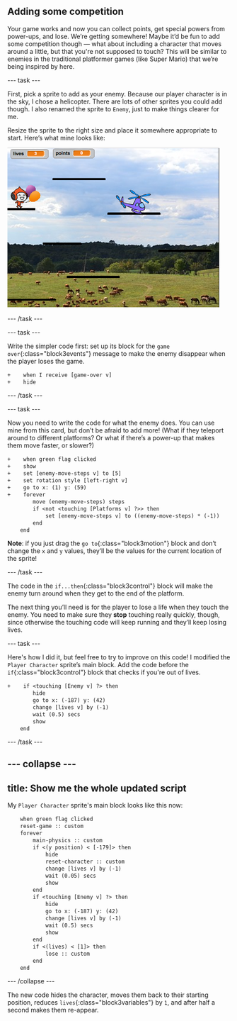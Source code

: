 ## Adding some competition

Your game works and now you can collect points, get special powers from power-ups, and lose. We’re getting somewhere! Maybe it’d be fun to add some competition though — what about including a character that moves around a little, but that you're not supposed to touch? This will be similar to enemies in the traditional platformer games \(like Super Mario\) that we’re being inspired by here.

--- task ---

First, pick a sprite to add as your enemy. Because our player character is in the sky, I chose a helicopter. There are lots of other sprites you could add though. I also renamed the sprite to `Enemy`, just to make things clearer for me.

Resize the sprite to the right size and place it somewhere appropriate to start. Here’s what mine looks like: 

![The helicopter enemy sprite](images/enemySprite.png)

--- /task ---

--- task ---

Write the simpler code first: set up its block for the `game over`{:class="block3events"} message to make the enemy disappear when the player loses the game. 

```blocks3
+    when I receive [game-over v]
+    hide
```

--- /task ---

--- task ---

Now you need to write the code for what the enemy does. You can use mine from this card, but don’t be afraid to add more! (What if they teleport around to different platforms? Or what if there’s a power-up that makes them move faster, or slower?) 

```blocks3
+    when green flag clicked
+    show
+    set [enemy-move-steps v] to [5]
+    set rotation style [left-right v]
+    go to x: (1) y: (59)
+    forever
        move (enemy-move-steps) steps
        if <not <touching [Platforms v] ?>> then
            set [enemy-move-steps v] to ((enemy-move-steps) * (-1))
        end
    end
```

**Note**: if you just drag the `go to`{:class="block3motion"} block and don’t change the `x` and `y` values, they’ll be the values for the current location of the sprite!

--- /task ---
 
The code in the `if...then`{:class="block3control"} block will make the enemy turn around when they get to the end of the platform.

The next thing you’ll need is for the player to lose a life when they touch the enemy. You need to make sure they **stop** touching really quickly, though, since otherwise the touching code will keep running and they’ll keep losing lives. 

--- task ---

Here's how I did it, but feel free to try to improve on this code! I modified the `Player Character` sprite’s main block. Add the code before the `if`{:class="block3control"} block that checks if you're out of lives.

```blocks3
+    if <touching [Enemy v] ?> then
        hide
        go to x: (-187) y: (42)
        change [lives v] by (-1)
        wait (0.5) secs
        show
    end
```

--- /task ---

--- collapse ---
---
title: Show me the whole updated script
---

My `Player Character` sprite's main block looks like this now:

```blocks3
    when green flag clicked
    reset-game :: custom
    forever
        main-physics :: custom
        if <(y position) < [-179]> then
            hide
            reset-character :: custom
            change [lives v] by (-1)
            wait (0.05) secs
            show
        end
        if <touching [Enemy v] ?> then
            hide
            go to x: (-187) y: (42)
            change [lives v] by (-1)
            wait (0.5) secs
            show
        end
        if <(lives) < [1]> then
            lose :: custom
        end
    end
```

--- /collapse ---

The new code hides the character, moves them back to their starting position, reduces `lives`{:class="block3variables"} by `1`, and after half a second makes them re-appear.
